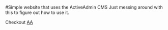 #Simple website that uses the ActiveAdmin CMS
Just messing around with this to figure out how to use it.


Checkout [AA](http://activeadmin.info/ "Active Admin") 
